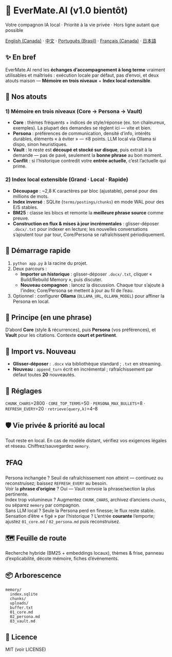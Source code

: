# 🐾 EverMate.AI (v1.0 bientôt)
Votre compagnon IA local · Priorité à la vie privée · Hors ligne autant que possible

[English (Canada)](README.en-CA.md) · [中文](README.zh-CN.md) · [Português (Brasil)](README.pt-BR.md) · [Français (Canada)](README.fr-CA.md) · [日本語](README.ja-JP.md)

## ✨ En bref
EverMate.AI rend les **échanges d’accompagnement à long terme** vraiment utilisables et maîtrisés : exécution locale par défaut, pas d’envoi, et deux atouts maison — **Mémoire en trois niveaux** + **Index local extensible**.

## 🍱 Nos atouts
### 1) Mémoire en trois niveaux (Core → Persona → Vault)
- **Core** : thèmes fréquents + indices de style/réponse (ex. ton chaleureux, exemples). La plupart des demandes se règlent ici — vite et bien.  
- **Persona** : préférences de communication, densité d’info, intérêts durables, éléments « à éviter » — ≤8 points. LLM local via Ollama si dispo, sinon heuristiques.  
- **Vault** : le reste est **découpé et stocké sur disque**, puis extrait à la demande — pas de pavé, seulement la **bonne phrase** au bon moment.  
- **Conflit** : si l’historique contredit votre **entrée actuelle**, c’est l’actuelle qui prime.

### 2) Index local extensible (Grand · Local · Rapide)
- **Découpage** : ~2,8 K caractères par bloc (ajustable), pensé pour des millions de mots.  
- **Index inversé** : SQLite (`terms/postings/chunks`) en mode WAL pour des E/S stables.  
- **BM25** : classe les blocs et remonte la **meilleure phrase source** comme preuve.  
- **Construction en flux & mises à jour incrémentales** : glisser-déposer `.docx/.txt` pour indexer en lecture; les nouvelles conversations s’ajoutent tour par tour, Core/Persona se rafraîchissent périodiquement.

## 🚀 Démarrage rapide
1. `python app.py` à la racine du projet.  
2. Deux parcours :  
   - **Importer un historique** : glisser-déposer `.docx/.txt`, cliquer « Build/Rebuild Memory », puis discuter.  
   - **Nouveau compagnon** : lancez la discussion. Chaque tour s’ajoute à l’index; Core/Persona se mettent à jour au fil de l’eau.  
3. Optionnel : configurer **Ollama** (`OLLAMA_URL`, `OLLAMA_MODEL`) pour affiner la Persona en local.

## 💼 Principe (en une phrase)
D’abord **Core** (style & récurrences), puis **Persona** (vos préférences), et **Vault** pour les citations. Contexte **court et pertinent**.

## 🧲 Import vs. Nouveau
- **Glisser-déposer** : `.docx` via bibliothèque standard ; `.txt` en streaming.  
- **Nouveau** : `append_turn` écrit en incrémental ; rafraîchissement par défaut toutes **20** nouveautés.

## 🔧 Réglages
`CHUNK_CHARS`=2800 · `CORE_TOP_TERMS`=50 · `PERSONA_MAX_BULLETS`=8 · `REFRESH_EVERY`=20 · `retrieve(query,k)`=4–8

## 🛡️ Vie privée & priorité au local
Tout reste en local. En cas de modèle distant, vérifiez vos exigences légales et réseau. Chiffrez/sauvegardez `memory`.

## ❓FAQ
Persona inchangée ? Seuil de rafraîchissement non atteint — continuez ou reconstruisez; baissez `REFRESH_EVERY` au besoin.  
Voir la **phrase d’origine** ? Oui — Vault renvoie la phrase/section la plus pertinente.  
Index trop volumineux ? Augmentez `CHUNK_CHARS`, archivez d’anciens `chunks`, ou séparez `memory` par compagnon.  
Sans LLM local ? Seule la Persona perd en finesse; le flux reste stable.  
Sensation d’être « figé » par l’historique ? L’entrée **courante** l’emporte; ajustez `01_core.md` / `02_persona.md` puis reconstruisez.

## 🗺️ Feuille de route
Recherche hybride (BM25 + embeddings locaux), thèmes & frise, panneau d’explicabilité, décote mémoire, fiches d’événements.

## 📦 Arborescence
```
memory/
  index.sqlite
  chunks/
  uploads/
  buffer.txt
  01_core.md
  02_persona.md
  03_vault.md
```

## 📜 Licence
MIT (voir LICENSE)

